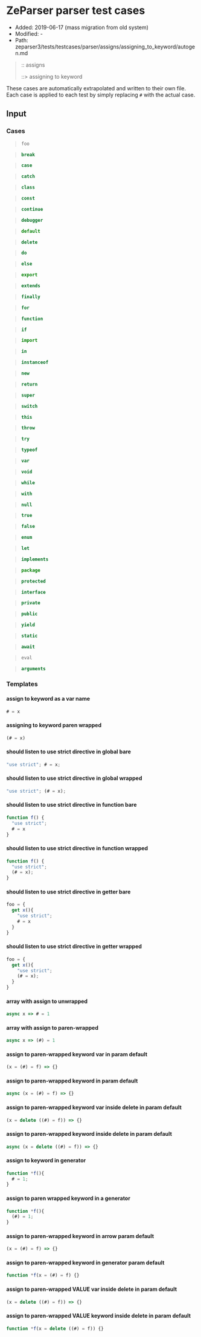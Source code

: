 # ZeParser parser test cases

- Added: 2019-06-17 (mass migration from old system)
- Modified: -
- Path: zeparser3/tests/testcases/parser/assigns/assigning_to_keyword/autogen.md

> :: assigns
>
> ::> assigning to keyword

These cases are automatically extrapolated and written to their own file.
Each case is applied to each test by simply replacing `#` with the actual case.

## Input

### Cases

> `````js
> foo
> `````

> `````js
> break
> `````

> `````js
> case
> `````

> `````js
> catch
> `````

> `````js
> class
> `````

> `````js
> const
> `````

> `````js
> continue
> `````

> `````js
> debugger
> `````

> `````js
> default
> `````

> `````js
> delete
> `````

> `````js
> do
> `````

> `````js
> else
> `````

> `````js
> export
> `````

> `````js
> extends
> `````

> `````js
> finally
> `````

> `````js
> for
> `````

> `````js
> function
> `````

> `````js
> if
> `````

> `````js
> import
> `````

> `````js
> in
> `````

> `````js
> instanceof
> `````

> `````js
> new
> `````

> `````js
> return
> `````

> `````js
> super
> `````

> `````js
> switch
> `````

> `````js
> this
> `````

> `````js
> throw
> `````

> `````js
> try
> `````

> `````js
> typeof
> `````

> `````js
> var
> `````

> `````js
> void
> `````

> `````js
> while
> `````

> `````js
> with
> `````

> `````js
> null
> `````

> `````js
> true
> `````

> `````js
> false
> `````

> `````js
> enum
> `````

> `````js
> let
> `````

> `````js
> implements
> `````

> `````js
> package
> `````

> `````js
> protected
> `````

> `````js
> interface
> `````

> `````js
> private
> `````

> `````js
> public
> `````

> `````js
> yield
> `````

> `````js
> static
> `````

> `````js
> await
> `````

> `````js
> eval
> `````

> `````js
> arguments
> `````

### Templates

#### assign to keyword as a var name

`````js
# = x
`````

#### assigning to keyword paren wrapped

`````js
(# = x)
`````

#### should listen to use strict directive in global bare

`````js
"use strict"; # = x;
`````

#### should listen to use strict directive in global wrapped

`````js
"use strict"; (# = x);
`````

#### should listen to use strict directive in function bare

`````js
function f() {
  "use strict";
  # = x
}
`````

#### should listen to use strict directive in function wrapped

`````js
function f() {
  "use strict";
  (# = x);
}
`````

#### should listen to use strict directive in getter bare

`````js
foo = {
  get x(){
    "use strict";
    # = x
  }
}
`````

#### should listen to use strict directive in getter wrapped

`````js
foo = {
  get x(){
    "use strict";
    (# = x);
  }
}
`````

#### array with assign to unwrapped

`````js
async x => # = 1
`````

#### array with assign to paren-wrapped

`````js
async x => (#) = 1
`````

#### assign to paren-wrapped keyword var in param default

`````js
(x = (#) = f) => {}
`````

#### assign to paren-wrapped keyword in param default

`````js
async (x = (#) = f) => {}
`````

#### assign to paren-wrapped keyword var inside delete in param default

`````js
(x = delete ((#) = f)) => {}
`````

#### assign to paren-wrapped keyword inside delete in param default

`````js
async (x = delete ((#) = f)) => {}
`````

#### assign to keyword in generator

`````js
function *f(){
  # = 1;
}
`````

#### assign to paren wrapped keyword in a generator

`````js
function *f(){
  (#) = 1;
}
`````

#### assign to paren-wrapped keyword in arrow param default

`````js
(x = (#) = f) => {}
`````

#### assign to paren-wrapped keyword in generator param default

`````js
function *f(x = (#) = f) {}
`````

#### assign to paren-wrapped VALUE var inside delete in param default

`````js
(x = delete ((#) = f)) => {}
`````

#### assign to paren-wrapped VALUE keyword inside delete in param default

`````js
function *f(x = delete ((#) = f)) {}
`````
